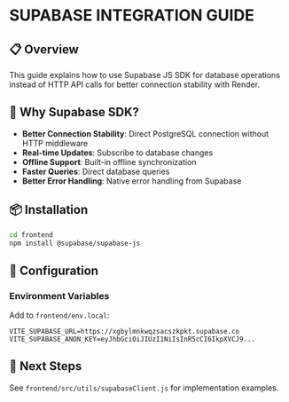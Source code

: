 # SUPABASE INTEGRATION GUIDE

## 📋 Overview
This guide explains how to use Supabase JS SDK for database operations instead of HTTP API calls for better connection stability with Render.

## 🎯 Why Supabase SDK?
- **Better Connection Stability**: Direct PostgreSQL connection without HTTP middleware
- **Real-time Updates**: Subscribe to database changes
- **Offline Support**: Built-in offline synchronization
- **Faster Queries**: Direct database queries
- **Better Error Handling**: Native error handling from Supabase

## 📦 Installation

```bash
cd frontend
npm install @supabase/supabase-js
```

## 🔧 Configuration

### Environment Variables
Add to `frontend/env.local`:

```env
VITE_SUPABASE_URL=https://xgbylmnkwqzsacszkpkt.supabase.co
VITE_SUPABASE_ANON_KEY=eyJhbGciOiJIUzI1NiIsInR5cCI6IkpXVCJ9...
```

## 🚀 Next Steps

See `frontend/src/utils/supabaseClient.js` for implementation examples.

